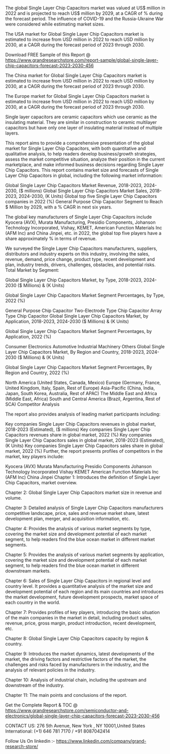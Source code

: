 
The global Single Layer Chip Capacitors market was valued at US$ million in 2022 and is projected to reach US$ million by 2029, at a CAGR of % during the forecast period. The influence of COVID-19 and the Russia-Ukraine War were considered while estimating market sizes.

The USA market for Global Single Layer Chip Capacitors market is estimated to increase from USD million in 2022 to reach USD million by 2030, at a CAGR during the forecast period of 2023 through 2030.

Download FREE Sample of this Report @ https://www.grandresearchstore.com/report-sample/global-single-layer-chip-capacitors-forecast-2023-2030-456

The China market for Global Single Layer Chip Capacitors market is estimated to increase from USD million in 2022 to reach USD million by 2030, at a CAGR during the forecast period of 2023 through 2030.

The Europe market for Global Single Layer Chip Capacitors market is estimated to increase from USD million in 2022 to reach USD million by 2030, at a CAGR during the forecast period of 2023 through 2030.

Single layer capacitors are ceramic capacitors which use ceramic as the insulating material. They are similar in construction to ceramic multilayer capacitors but have only one layer of insulating material instead of multiple layers.

This report aims to provide a comprehensive presentation of the global market for Single Layer Chip Capacitors, with both quantitative and qualitative analysis, to help readers develop business/growth strategies, assess the market competitive situation, analyze their position in the current marketplace, and make informed business decisions regarding Single Layer Chip Capacitors. This report contains market size and forecasts of Single Layer Chip Capacitors in global, including the following market information:

Global Single Layer Chip Capacitors Market Revenue, 2018-2023, 2024-2030, ($ millions)
Global Single Layer Chip Capacitors Market Sales, 2018-2023, 2024-2030, (K Units)
Global top five Single Layer Chip Capacitors companies in 2022 (%)
General Purpose Chip Capacitor Segment to Reach $ Million by 2029, with a % CAGR in next six years.

The global key manufacturers of Single Layer Chip Capacitors include Kyocera (AVX), Murata Manufacturing, Presidio Components, Johanson Technology Incorporated, Vishay, KEMET, American Function Materials Inc (AFM Inc) and China Jinpei, etc. in 2022, the global top five players have a share approximately % in terms of revenue.

We surveyed the Single Layer Chip Capacitors manufacturers, suppliers, distributors and industry experts on this industry, involving the sales, revenue, demand, price change, product type, recent development and plan, industry trends, drivers, challenges, obstacles, and potential risks. Total Market by Segment:

Global Single Layer Chip Capacitors Market, by Type, 2018-2023, 2024-2030 ($ Millions) & (K Units)

Global Single Layer Chip Capacitors Market Segment Percentages, by Type, 2022 (%)

General Purpose Chip Capacitor
Two-Electrode Type Chip Capacitor
Array Type Chip Capacitor
Global Single Layer Chip Capacitors Market, by Application, 2018-2023, 2024-2030 ($ Millions) & (K Units)

Global Single Layer Chip Capacitors Market Segment Percentages, by Application, 2022 (%)

Consumer Electronics
Automotive
Industrial Machinery
Others
Global Single Layer Chip Capacitors Market, By Region and Country, 2018-2023, 2024-2030 ($ Millions) & (K Units)

Global Single Layer Chip Capacitors Market Segment Percentages, By Region and Country, 2022 (%)

North America (United States, Canada, Mexico)
Europe (Germany, France, United Kingdom, Italy, Spain, Rest of Europe)
Asia-Pacific (China, India, Japan, South Korea, Australia, Rest of APAC)
The Middle East and Africa (Middle East, Africa)
South and Central America (Brazil, Argentina, Rest of SCA)
Competitor Analysis

The report also provides analysis of leading market participants including:

Key companies Single Layer Chip Capacitors revenues in global market, 2018-2023 (Estimated), ($ millions)
Key companies Single Layer Chip Capacitors revenues share in global market, 2022 (%)
Key companies Single Layer Chip Capacitors sales in global market, 2018-2023 (Estimated), (K Units)
Key companies Single Layer Chip Capacitors sales share in global market, 2022 (%)
Further, the report presents profiles of competitors in the market, key players include:

Kyocera (AVX)
Murata Manufacturing
Presidio Components
Johanson Technology Incorporated
Vishay
KEMET
American Function Materials Inc (AFM Inc)
China Jinpei
Chapter 1: Introduces the definition of Single Layer Chip Capacitors, market overview.

Chapter 2: Global Single Layer Chip Capacitors market size in revenue and volume.

Chapter 3: Detailed analysis of Single Layer Chip Capacitors manufacturers competitive landscape, price, sales and revenue market share, latest development plan, merger, and acquisition information, etc.

Chapter 4: Provides the analysis of various market segments by type, covering the market size and development potential of each market segment, to help readers find the blue ocean market in different market segments.

Chapter 5: Provides the analysis of various market segments by application, covering the market size and development potential of each market segment, to help readers find the blue ocean market in different downstream markets.

Chapter 6: Sales of Single Layer Chip Capacitors in regional level and country level. It provides a quantitative analysis of the market size and development potential of each region and its main countries and introduces the market development, future development prospects, market space of each country in the world.

Chapter 7: Provides profiles of key players, introducing the basic situation of the main companies in the market in detail, including product sales, revenue, price, gross margin, product introduction, recent development, etc.

Chapter 8: Global Single Layer Chip Capacitors capacity by region & country.

Chapter 9: Introduces the market dynamics, latest developments of the market, the driving factors and restrictive factors of the market, the challenges and risks faced by manufacturers in the industry, and the analysis of relevant policies in the industry.

Chapter 10: Analysis of industrial chain, including the upstream and downstream of the industry.

Chapter 11: The main points and conclusions of the report.

Get the Complete Report & TOC @ https://www.grandresearchstore.com/semiconductor-and-electronics/global-single-layer-chip-capacitors-forecast-2023-2030-456

CONTACT US:
276 5th Avenue, New York , NY 10001,United States
International: (+1) 646 781 7170 / +91 8087042414

Follow Us On linkedin :- https://www.linkedin.com/company/grand-research-store/
